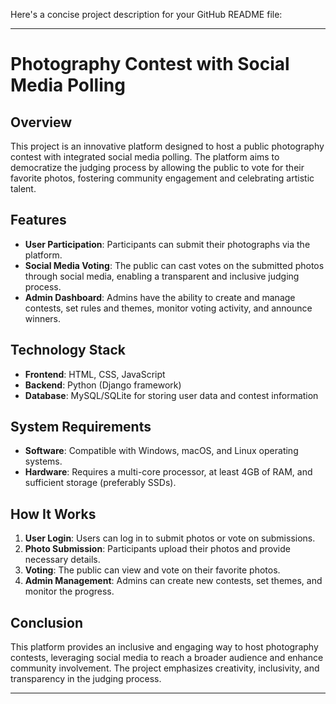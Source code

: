 Here's a concise project description for your GitHub README file:

---

# Photography Contest with Social Media Polling

## Overview
This project is an innovative platform designed to host a public photography contest with integrated social media polling. The platform aims to democratize the judging process by allowing the public to vote for their favorite photos, fostering community engagement and celebrating artistic talent.

## Features
- **User Participation**: Participants can submit their photographs via the platform.
- **Social Media Voting**: The public can cast votes on the submitted photos through social media, enabling a transparent and inclusive judging process.
- **Admin Dashboard**: Admins have the ability to create and manage contests, set rules and themes, monitor voting activity, and announce winners.

## Technology Stack
- **Frontend**: HTML, CSS, JavaScript
- **Backend**: Python (Django framework)
- **Database**: MySQL/SQLite for storing user data and contest information

## System Requirements
- **Software**: Compatible with Windows, macOS, and Linux operating systems.
- **Hardware**: Requires a multi-core processor, at least 4GB of RAM, and sufficient storage (preferably SSDs).

## How It Works
1. **User Login**: Users can log in to submit photos or vote on submissions.
2. **Photo Submission**: Participants upload their photos and provide necessary details.
3. **Voting**: The public can view and vote on their favorite photos.
4. **Admin Management**: Admins can create new contests, set themes, and monitor the progress.

## Conclusion
This platform provides an inclusive and engaging way to host photography contests, leveraging social media to reach a broader audience and enhance community involvement. The project emphasizes creativity, inclusivity, and transparency in the judging process.

---

